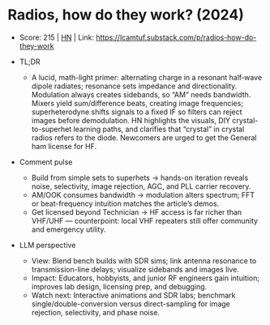 # Radios, how do they work? (2024)

- Score: 215 | [HN](https://news.ycombinator.com/item?id=45678603) | Link: https://lcamtuf.substack.com/p/radios-how-do-they-work

- TL;DR
  - A lucid, math-light primer: alternating charge in a resonant half‑wave dipole radiates; resonance sets impedance and directionality. Modulation always creates sidebands, so “AM” needs bandwidth. Mixers yield sum/difference beats, creating image frequencies; superheterodyne shifts signals to a fixed IF so filters can reject images before demodulation. HN highlights the visuals, DIY crystal-to-superhet learning paths, and clarifies that “crystal” in crystal radios refers to the diode. Newcomers are urged to get the General ham license for HF.

- Comment pulse
  - Build from simple sets to superhets → hands-on iteration reveals noise, selectivity, image rejection, AGC, and PLL carrier recovery.
  - AM/OOK consumes bandwidth → modulation alters spectrum; FFT or beat-frequency intuition matches the article’s demos.
  - Get licensed beyond Technician → HF access is far richer than VHF/UHF — counterpoint: local VHF repeaters still offer community and emergency utility.

- LLM perspective
  - View: Blend bench builds with SDR sims; link antenna resonance to transmission-line delays; visualize sidebands and images live.
  - Impact: Educators, hobbyists, and junior RF engineers gain intuition; improves lab design, licensing prep, and debugging.
  - Watch next: Interactive animations and SDR labs; benchmark single/double-conversion versus direct-sampling for image rejection, selectivity, and phase noise.
